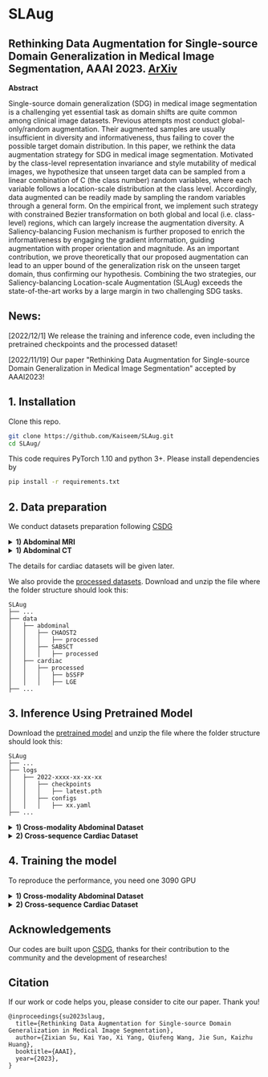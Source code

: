 # SLAug

## Rethinking Data Augmentation for Single-source Domain Generalization in Medical Image Segmentation, AAAI 2023. [ArXiv](https://arxiv.org/pdf/2211.14805.pdf)

**Abstract**

Single-source domain generalization (SDG) in medical image segmentation is a challenging yet essential task as domain shifts are quite common among clinical image datasets. Previous attempts most conduct global-only/random augmentation.  Their augmented samples are usually insufficient in diversity and informativeness, thus failing to cover the possible target domain distribution. In this paper, we rethink the data augmentation strategy for SDG in medical image segmentation. Motivated by the class-level representation invariance and style mutability of medical images, we hypothesize that  unseen target data can be sampled from a linear combination of C (the class number) random variables, where each variable follows a location-scale distribution at the class level. Accordingly, data augmented can be readily made by sampling the random variables through a general form. On the empirical front, we implement such strategy with constrained Bezier transformation on both  global and  local (i.e. class-level) regions, which can largely increase the augmentation diversity.  A Saliency-balancing Fusion mechanism is further proposed to enrich the informativeness by engaging the gradient information, guiding augmentation with proper orientation and magnitude. As an important contribution, we prove theoretically that our proposed augmentation can lead to an upper bound of the generalization risk on the unseen  target domain, thus confirming our hypothesis. Combining the two strategies, our Saliency-balancing Location-scale Augmentation (SLAug) exceeds the state-of-the-art works by a large margin in two challenging SDG tasks.

## News:
\[2022/12/1\] We release the training and inference code, even including the pretrained checkpoints and the processed dataset!

\[2022/11/19\] Our paper "Rethinking Data Augmentation for Single-source Domain Generalization in Medical Image Segmentation" accepted by AAAI2023!


## 1. Installation

Clone this repo.
```bash
git clone https://github.com/Kaiseem/SLAug.git
cd SLAug/
```

This code requires PyTorch 1.10 and python 3+. Please install dependencies by
```bash
pip install -r requirements.txt
```


## 2. Data preparation

We conduct datasets preparation following [CSDG](https://github.com/cheng-01037/Causality-Medical-Image-Domain-Generalization)

<details>
  <summary>
    <b>1) Abdominal MRI</b>
  </summary>

0. Download [Combined Healthy Abdominal Organ Segmentation dataset](https://chaos.grand-challenge.org/) and put the `/MR` folder under `./data/CHAOST2/` directory

1. Converting downloaded data (T2 SPIR) to `nii` files in 3D for the ease of reading.

run `./data/abdominal/CHAOST2/s1_dcm_img_to_nii.sh` to convert dicom images to nifti files.

run `./data/abdominal/CHAOST2/png_gth_to_nii.ipynp` to convert ground truth with `png` format to nifti.

2. Pre-processing downloaded images

run `./data/abdominal/CHAOST2/s2_image_normalize.ipynb`

run `./data/abdominal/CHAOST2/s3_resize_roi_reindex.ipynb`

The processed dataset is stored in `./data/abdominal/CHAOST2/processed/`

</details>

<details>
  <summary>
    <b>1) Abdominal CT</b>
  </summary>

0. Download [Synapse Multi-atlas Abdominal Segmentation dataset](https://www.synapse.org/#!Synapse:syn3193805/wiki/217789) and put the `/img` and `/label` folders under `./data/SABSCT/CT/` directory

1.Pre-processing downloaded images

run `./data/abdominal/SABS/s1_intensity_normalization.ipynb` to apply abdominal window.

run `./data/abdominal/SABS/s2_remove_excessive_boundary.ipynb` to remove excessive blank region. 

run `./data/abdominal/SABS/s3_resample_and_roi.ipynb` to do resampling and roi extraction.
</details>

The details for cardiac datasets will be given later.

We also provide the [processed datasets](https://drive.google.com/file/d/1WlXGt3Nffzu1bn6co-qaidHjqWH51smU/view?usp=share_link). Download and unzip the file where the folder structure should look this:

```none
SLAug
├── ...
├── data
│   ├── abdominal
│   │   ├── CHAOST2
│   │   │   ├── processed
│   │   ├── SABSCT
│   │   │   ├── processed
│   ├── cardiac
│   │   ├── processed
│   │   │   ├── bSSFP
│   │   │   ├── LGE
├── ...
```

## 3. Inference Using Pretrained Model
Download the [pretrained model](https://drive.google.com/file/d/10VnqWWgiqsU4c5bTz77GKgEtASdlXd29/view?usp=share_link) and unzip the file where the folder structure should look this:

```none
SLAug
├── ...
├── logs
│   ├── 2022-xxxx-xx-xx-xx
│   │   ├── checkpoints
│   │   │   ├── latest.pth
│   │   ├── configs
│   │   │   ├── xx.yaml
├── ...
```

<details>
  <summary>
    <b>1) Cross-modality Abdominal Dataset</b>
  </summary>

For direction CT -> MRI (DICE 88.63), run the command 
```bash
python test.py -r logs/2022-08-06T15-20-35_seed23_efficientUnet_SABSCT
```

For direction MRI -> CT (DICE 83.05), run the command 
```bash
python test.py -r logs/2022-08-06T11-03-14_seed23_efficientUnet_CHAOS
```


</details>

<details>
  <summary>
    <b>2)  Cross-sequence Cardiac Dataset</b>
  </summary>
  
For direction bSSFP -> LEG (DICE 86.69), run the command 
```bash
python test.py -r logs/2022-08-05T21-44-50_seed23_efficientUnet_bSSFP_to_LEG
```

For direction LEG -> bSSFP (DICE 87.67), run the command 
```bash
python test.py -r logs/2022-08-06T00-20-02_seed23_efficientUnet_LEG_to_bSSFP
```
</details>


## 4. Training the model
To reproduce the performance, you need one 3090 GPU


<details>
  <summary>
    <b>1) Cross-modality Abdominal Dataset</b>
  </summary>
  
For direction CT -> MRI, run the command 
```bash
python main.py --base configs/efficientUnet_SABSCT_to_CHAOS.yaml --seed 23
```

For direction MRI -> CT, run the command 
```bash
python main.py --base configs/efficientUnet_CHAOS_to_SABSCT.yaml --seed 23
```
</details>

<details>
  <summary>
    <b>2)  Cross-sequence Cardiac Dataset</b>
  </summary>
  
For direction bSSFP -> LEG, run the command 
```bash
python main.py --base configs/efficientUnet_bSSFP_to_LEG.yaml --seed 23
```

For direction LEG -> bSSFP, run the command 
```bash
python main.py --base configs/efficientUnet_LEG_to_bSSFP.yaml --seed 23
```
</details>

## Acknowledgements

Our codes are built upon [CSDG](https://github.com/cheng-01037/Causality-Medical-Image-Domain-Generalization), thanks for their contribution to the community and the development of researches!

## Citation
If our work or code helps you, please consider to cite our paper. Thank you!

```
@inproceedings{su2023slaug,
  title={Rethinking Data Augmentation for Single-source Domain Generalization in Medical Image Segmentation},
  author={Zixian Su, Kai Yao, Xi Yang, Qiufeng Wang, Jie Sun, Kaizhu Huang},
  booktitle={AAAI},
  year={2023},
}
```
